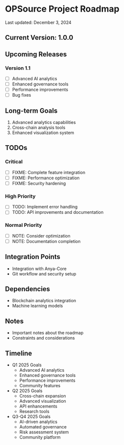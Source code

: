 # OPSource Project Roadmap

Last updated: December 3, 2024

## Current Version: 1.0.0

## Upcoming Releases

### Version 1.1
- [ ] Advanced AI analytics
- [ ] Enhanced governance tools
- [ ] Performance improvements
- [ ] Bug fixes

## Long-term Goals
1. Advanced analytics capabilities
2. Cross-chain analysis tools
3. Enhanced visualization system

## TODOs
### Critical
- [ ] FIXME: Complete feature integration
- [ ] FIXME: Performance optimization
- [ ] FIXME: Security hardening

### High Priority
- [ ] TODO: Implement error handling
- [ ] TODO: API improvements and documentation

### Normal Priority
- [ ] NOTE: Consider optimization
- [ ] NOTE: Documentation completion

## Integration Points
- Integration with Anya-Core
- Git workflow and security setup

## Dependencies
- Blockchain analytics integration
- Machine learning models

## Notes
- Important notes about the roadmap
- Constraints and considerations

## Timeline
- Q1 2025 Goals
  - Advanced AI analytics
  - Enhanced governance tools
  - Performance improvements
  - Community features
- Q2 2025 Goals
  - Cross-chain expansion
  - Advanced visualization
  - API enhancements
  - Research tools
- Q3-Q4 2025 Goals
  - AI-driven analytics
  - Automated governance
  - Risk assessment system
  - Community platform
